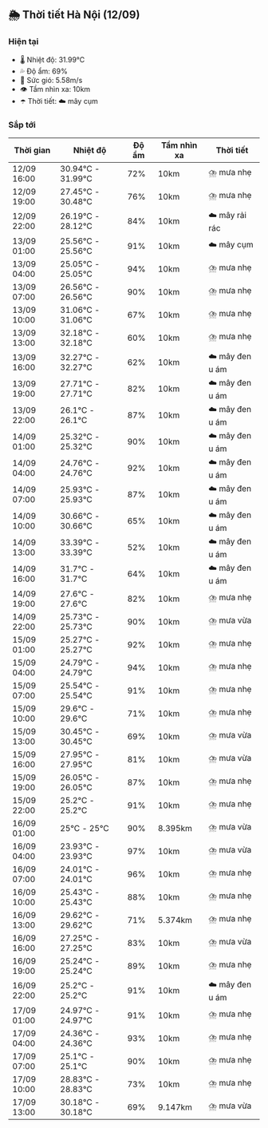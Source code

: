 ## 🌦️ Thời tiết Hà Nội (12/09)

### Hiện tại

- 🌡️ Nhiệt độ: 31.99℃
- 💦 Độ ẩm: 69%
- 💨 Sức gió: 5.58m/s
- 👁️ Tầm nhìn xa: 10km
- ☂️ Thời tiết: ☁️ mây cụm

### Sắp tới

| Thời gian | Nhiệt độ | Độ ẩm | Tầm nhìn xa | Thời tiết |
| --- | --- | --- | --- | --- |
| 12/09 16:00 | 30.94℃ - 31.99℃ | 72% | 10km | ⛈️ mưa nhẹ |
| 12/09 19:00 | 27.45℃ - 30.48℃ | 76% | 10km | ⛈️ mưa nhẹ |
| 12/09 22:00 | 26.19℃ - 28.12℃ | 84% | 10km | ☁️ mây rải rác |
| 13/09 01:00 | 25.56℃ - 25.56℃ | 91% | 10km | ☁️ mây cụm |
| 13/09 04:00 | 25.05℃ - 25.05℃ | 94% | 10km | ⛈️ mưa nhẹ |
| 13/09 07:00 | 26.56℃ - 26.56℃ | 90% | 10km | ⛈️ mưa nhẹ |
| 13/09 10:00 | 31.06℃ - 31.06℃ | 67% | 10km | ⛈️ mưa nhẹ |
| 13/09 13:00 | 32.18℃ - 32.18℃ | 60% | 10km | ⛈️ mưa nhẹ |
| 13/09 16:00 | 32.27℃ - 32.27℃ | 62% | 10km | ☁️ mây đen u ám |
| 13/09 19:00 | 27.71℃ - 27.71℃ | 82% | 10km | ☁️ mây đen u ám |
| 13/09 22:00 | 26.1℃ - 26.1℃ | 87% | 10km | ☁️ mây đen u ám |
| 14/09 01:00 | 25.32℃ - 25.32℃ | 90% | 10km | ☁️ mây đen u ám |
| 14/09 04:00 | 24.76℃ - 24.76℃ | 92% | 10km | ☁️ mây đen u ám |
| 14/09 07:00 | 25.93℃ - 25.93℃ | 87% | 10km | ☁️ mây đen u ám |
| 14/09 10:00 | 30.66℃ - 30.66℃ | 65% | 10km | ☁️ mây đen u ám |
| 14/09 13:00 | 33.39℃ - 33.39℃ | 52% | 10km | ☁️ mây đen u ám |
| 14/09 16:00 | 31.7℃ - 31.7℃ | 64% | 10km | ☁️ mây đen u ám |
| 14/09 19:00 | 27.6℃ - 27.6℃ | 82% | 10km | ⛈️ mưa nhẹ |
| 14/09 22:00 | 25.73℃ - 25.73℃ | 90% | 10km | ⛈️ mưa vừa |
| 15/09 01:00 | 25.27℃ - 25.27℃ | 92% | 10km | ⛈️ mưa nhẹ |
| 15/09 04:00 | 24.79℃ - 24.79℃ | 94% | 10km | ⛈️ mưa nhẹ |
| 15/09 07:00 | 25.54℃ - 25.54℃ | 91% | 10km | ⛈️ mưa nhẹ |
| 15/09 10:00 | 29.6℃ - 29.6℃ | 71% | 10km | ⛈️ mưa nhẹ |
| 15/09 13:00 | 30.45℃ - 30.45℃ | 69% | 10km | ⛈️ mưa vừa |
| 15/09 16:00 | 27.95℃ - 27.95℃ | 81% | 10km | ⛈️ mưa vừa |
| 15/09 19:00 | 26.05℃ - 26.05℃ | 87% | 10km | ⛈️ mưa nhẹ |
| 15/09 22:00 | 25.2℃ - 25.2℃ | 91% | 10km | ⛈️ mưa nhẹ |
| 16/09 01:00 | 25℃ - 25℃ | 90% | 8.395km | ⛈️ mưa vừa |
| 16/09 04:00 | 23.93℃ - 23.93℃ | 97% | 10km | ⛈️ mưa vừa |
| 16/09 07:00 | 24.01℃ - 24.01℃ | 96% | 10km | ⛈️ mưa nhẹ |
| 16/09 10:00 | 25.43℃ - 25.43℃ | 88% | 10km | ⛈️ mưa nhẹ |
| 16/09 13:00 | 29.62℃ - 29.62℃ | 71% | 5.374km | ⛈️ mưa nhẹ |
| 16/09 16:00 | 27.25℃ - 27.25℃ | 83% | 10km | ⛈️ mưa vừa |
| 16/09 19:00 | 25.24℃ - 25.24℃ | 89% | 10km | ⛈️ mưa nhẹ |
| 16/09 22:00 | 25.2℃ - 25.2℃ | 91% | 10km | ☁️ mây đen u ám |
| 17/09 01:00 | 24.97℃ - 24.97℃ | 91% | 10km | ⛈️ mưa nhẹ |
| 17/09 04:00 | 24.36℃ - 24.36℃ | 93% | 10km | ⛈️ mưa nhẹ |
| 17/09 07:00 | 25.1℃ - 25.1℃ | 90% | 10km | ⛈️ mưa nhẹ |
| 17/09 10:00 | 28.83℃ - 28.83℃ | 73% | 10km | ⛈️ mưa nhẹ |
| 17/09 13:00 | 30.18℃ - 30.18℃ | 69% | 9.147km | ⛈️ mưa vừa |

